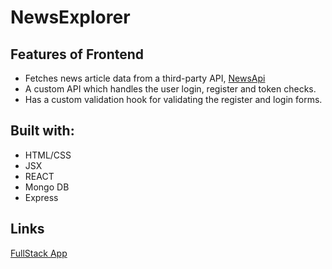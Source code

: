 # NewsExplorer

## Features of Frontend

* Fetches news article data from a third-party API, [NewsApi](https://newsapi.org/)
* A custom API which handles the user login, register and token checks.
* Has a custom validation hook for validating the register and login forms.

## Built with:

* HTML/CSS
* JSX
* REACT
* Mongo DB
* Express
## Links

<a href="https://leo-news.mooo.com/">FullStack App</a> <br/>
